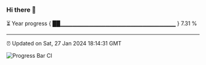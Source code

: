 ### Hi there 👋

⏳ Year progress { ██▁▁▁▁▁▁▁▁▁▁▁▁▁▁▁▁▁▁▁▁▁▁▁▁▁▁▁▁ } 7.31 %

---

⏰ Updated on Sat, 27 Jan 2024 18:14:31 GMT

![Progress Bar CI](https://github.com/liununu/liununu/workflows/Progress%20Bar%20CI/badge.svg)
